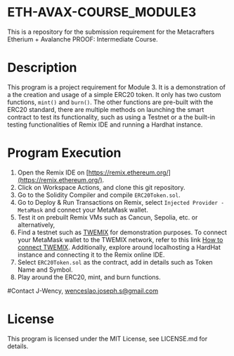# ETH-AVAX-COURSE_MODULE3
This is a repository for the submission requirement for the Metacrafters Etherium + Avalanche PROOF: Intermediate Course.

# Description
This program is a project requirement for Module 3. It is a demonstration of a the creation and usage of a simple ERC20 token. It only has two custom functions, `mint()` and `burn()`. The other functions are pre-built with the ERC20 standard, there are multiple methods on launching the smart contract to test its functionality, such as using a Testnet or a the built-in testing functionalities of Remix IDE and running a Hardhat instance.

# Program Execution
1. Open the Remix IDE on [https://remix.ethereum.org/](https://remix.ethereum.org/).
2. Click on Workspace Actions, and clone this git repository.
3. Go to the Solidity Compiler and compile `ERC20Token.sol`.
4. Go to Deploy & Run Transactions on Remix, select `Injected Provider - MetaMask` and connect your MetaMask wallet.
5. Test it on prebuilt Remix VMs such as Cancun, Sepolia, etc. or alternatively,
6. Find a testnet such as [TWEMIX](https://wallet.test.wemix.com/faucet) for demonstration purposes. To connect your MetaMask wallet to the TWEMIX network, refer to this link [How to connect TWEMIX](https://docs.wemix.com/v/en/quick-start/account/use-metamask). Additionally, explore around localhosting a HardHat instance and connecting it to the Remix online IDE.
7. Select `ERC20Token.sol` as the contract, add in details such as Token Name and Symbol.
8. Play around the ERC20, mint, and burn functions.

#Contact
J-Wency, wenceslao.joseph.s@gmail.com

# License
This program is licensed under the MIT License, see LICENSE.md for details.
